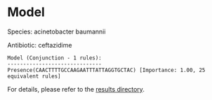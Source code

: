 
# Model

Species: acinetobacter baumannii

Antibiotic: ceftazidime

```
Model (Conjunction - 1 rules):
------------------------------
Presence(CAACTTTTGCCAAGAATTTATTAGGTGCTAC) [Importance: 1.00, 25 equivalent rules]

```

For details, please refer to the [results directory](../../../../../results/scm_b/acinetobacter%20baumannii/ceftazidime/repeat_6/).

